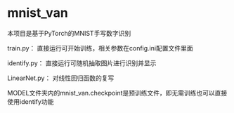 # mnist_van
本项目是基于PyTorch的MNIST手写数字识别

train.py：
直接运行可开始训练，相关参数在config.ini配置文件里面

identify.py：
直接运行可随机抽取图片进行识别并显示

LinearNet.py：
对线性回归函数的复写

MODEL文件夹内的mnist_van.checkpoint是预训练文件，即无需训练也可以直接使用identify功能

